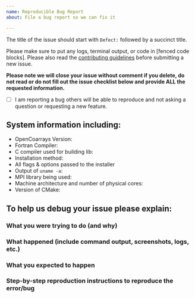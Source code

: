 ```yaml
---
name: Reproducible Bug Report
about: File a bug report so we can fix it

---
```


The title of the issue should start with `Defect:` followed by a
succinct title.

Please make sure to put any logs, terminal output, or code in
[fenced code blocks]. Please also read the [contributing guidelines][CONTRIBUTING.md]
before submitting a new issue.

**Please note we will close your issue without comment if you delete, do not read or do not fill out the issue checklist below and provide ALL the requested information.**

- [ ] I am reporting a bug others will be able to reproduce and not asking a question or requesting a new feature.

## System information including:
  - OpenCoarrays Version: <!-- `caf --version` or `./install.sh --version` -->
  - Fortran Compiler: <!-- vendor & version number-->
  - C compiler used for building lib: <!-- vendor & version -->
  - Installation method: <!-- `install.sh`, or package manager etc. -->
  - All flags & options passed to the installer
  - Output of `uname -a`:
  - MPI library being used: <!-- e.g., MPICH 3.2 -->
  - Machine architecture and number of physical cores:
  - Version of CMake: <!-- if preinstalled & installing yourself -->

## To help us debug your issue please explain:

### What you were trying to do (and why)


### What happened (include command output, screenshots, logs, etc.)


### What you expected to happen


### Step-by-step reproduction instructions to reproduce the error/bug



[links]:#
[fenced codeblocks]: https://help.github.com/articles/creating-and-highlighting-code-blocks/
[CONTRIBUTING.md]: https://github.com/sourceryinstitute/OpenCoarrays/blob/master/CONTRIBUTING.md
